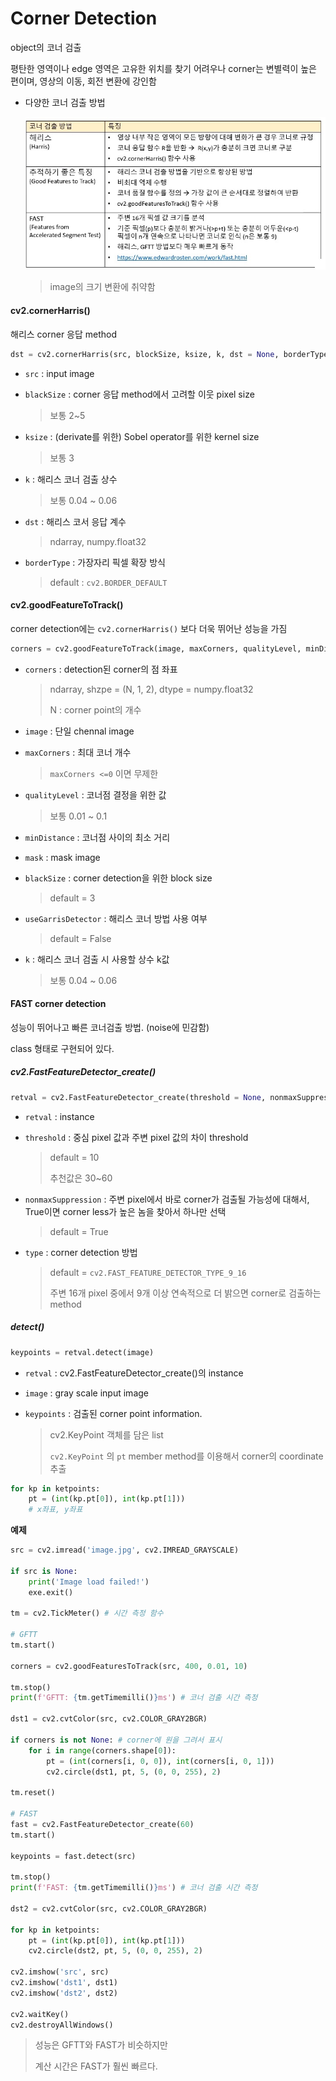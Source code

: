 # Corner Detection

object의 코너 검출

평탄한 영역이나 edge 영역은 고유한 위치를 찾기 어려우나 corner는 변별력이 높은 편이며, 영상의 이동, 회전 변환에 강인함



- 다양한 코너 검출 방법

  ![](https://github.com/HibernationNo1/TIL/blob/master/image/c20.jpg?raw=true)

  > image의 크기 변환에 취약함



#### cv2.cornerHarris()

해리스 corner 응답 method

```python
dst = cv2.cornerHarris(src, blockSize, ksize, k, dst = None, borderType = None)
```

- `src` : input image

- `blackSize` : corner 응답 method에서 고려할 이웃 pixel size

  > 보통 2~5

- `ksize` : (derivate를 위한) Sobel operator를 위한 kernel size

  > 보통 3

- `k` : 해리스 코너 검출 상수

  > 보통 0.04 ~ 0.06

- `dst` : 해리스 코서 응답 계수

  > ndarray, numpy.float32

- `borderType` : 가장자리 픽셀 확장 방식

  > default : `cv2.BORDER_DEFAULT`



#### cv2.goodFeatureToTrack()

corner detection에는 `cv2.cornerHarris()` 보다 더욱 뛰어난 성능을 가짐

```python
corners = cv2.goodFeatureToTrack(image, maxCorners, qualityLevel, minDistance, corners = None, mask = None, blockSize = None, useGarrisDetector = None, k = None)
```

- `corners` : detection된 corner의 점 좌표

  > ndarray, shzpe = (N, 1, 2), dtype = numpy.float32
  >
  > N : corner point의 개수

- `image` : 단일 chennal image

- `maxCorners` : 최대 코너 개수

  > `maxCorners <=0` 이면 무제한

- `qualityLevel` : 코너점 결정을 위한 값

  > 보통 0.01 ~ 0.1

- `minDistance` : 코너점 사이의 최소 거리

- `mask` : mask image

- `blackSize` : corner detection을 위한 block size

  > default = 3

- `useGarrisDetector` : 해리스 코너 방법 사용 여부

  > default = False

- `k` : 해리스 코너 검출 시 사용할 상수 k값

  > 보통 0.04 ~ 0.06



#### FAST corner detection

성능이 뛰어나고 빠른 코너검출 방법. (noise에 민감함)

class 형태로 구현되어 있다.

##### cv2.FastFeatureDetector_create()

```python
retval = cv2.FastFeatureDetector_create(threshold = None, nonmaxSuppression = None, type = None)
```

- `retval` : instance

- `threshold` : 중심 pixel 값과 주변 pixel 값의 차이 threshold

  > default = 10
  >
  > 추천값은 30~60

- `nonmaxSuppression` : 주변 pixel에서 바로 corner가 검출될 가능성에 대해서, True이면 corner less가 높은 놈을 찾아서 하나만 선택

  > default = True

- `type` : corner detection 방법

  > default = `cv2.FAST_FEATURE_DETECTOR_TYPE_9_16`
  >
  > 주변 16개 pixel 중에서 9개 이상 연속적으로 더 밝으면 corner로 검출하는 method



##### detect()

```python
keypoints = retval.detect(image)
```

- `retval` : cv2.FastFeatureDetector_create()의 instance

- `image` : gray scale input image

- `keypoints` : 검출된 corner point information.

  > cv2.KeyPoint 객체를 담은 list
  >
  > `cv2.KeyPoint` 의 `pt` member method를 이용해서 corner의 coordinate 추출

```python
for kp in ketpoints:
    pt = (int(kp.pt[0]), int(kp.pt[1]))
	# x좌표, y좌표
```





**예제**

```python
src = cv2.imread('image.jpg', cv2.IMREAD_GRAYSCALE)

if src is None:
    print('Image load failed!')
    exe.exit()

tm = cv2.TickMeter() # 시간 측정 함수

# GFTT
tm.start()

corners = cv2.goodFeaturesToTrack(src, 400, 0.01, 10)

tm.stop()
print(f'GFTT: {tm.getTimemilli()}ms') # 코너 검출 시간 측정

dst1 = cv2.cvtColor(src, cv2.COLOR_GRAY2BGR)

if corners is not None: # corner에 원을 그려서 표시
    for i in range(corners.shape[0]):
        pt = (int(corners[i, 0, 0]), int(corners[i, 0, 1]))
        cv2.circle(dst1, pt, 5, (0, 0, 255), 2)

tm.reset()

# FAST
fast = cv2.FastFeatureDetector_create(60)
tm.start()

keypoints = fast.detect(src)

tm.stop()
print(f'FAST: {tm.getTimemilli()}ms') # 코너 검출 시간 측정

dst2 = cv2.cvtColor(src, cv2.COLOR_GRAY2BGR)

for kp in ketpoints:
    pt = (int(kp.pt[0]), int(kp.pt[1]))
    cv2.circle(dst2, pt, 5, (0, 0, 255), 2)

cv2.imshow('src', src)
cv2.imshow('dst1', dst1)
cv2.imshow('dst2', dst2)

cv2.waitKey()
cv2.destroyAllWindows()
```

> 성능은 GFTT와 FAST가 비슷하지만
>
> 계산 시간은 FAST가 훨씬 빠르다.

